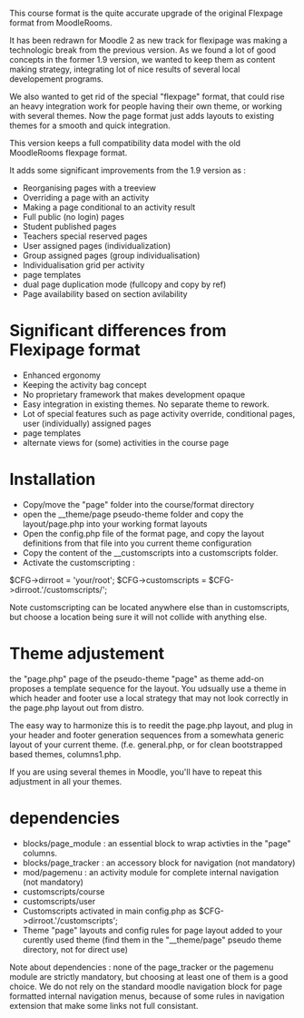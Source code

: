 This course format is the quite accurate upgrade of the original Flexpage format from MoodleRooms. 

It has been redrawn for Moodle 2 as new track for flexipage was making a technologic break from the
previous version. As we found a lot of good concepts in the former 1.9 version, we wanted to keep them
as content making strategy, integrating lot of nice results of several local developement programs.

We also wanted to get rid of the special "flexpage" format, that could rise an heavy integration work
for people having their own theme, or working with several themes. Now the page format just adds layouts
to existing themes for a smooth and quick integration. 

This version keeps a full compatibility data model with the old MoodleRooms flexpage format.

It adds some significant improvements from the 1.9 version as : 

* Reorganising pages with a treeview
* Overriding a page with an activity
* Making a page conditional to an activity result
* Full public (no login) pages
* Student published pages
* Teachers special reserved pages
* User assigned pages (individualization)
* Group assigned pages (group individualisation)
* Individualisation grid per activity
* page templates
* dual page duplication mode (fullcopy and copy by ref)
* Page availability based on section avilability

Significant differences from Flexipage format
=============================================

* Enhanced ergonomy
* Keeping the activity bag concept
* No proprietary framework that makes development opaque
* Easy integration in existing themes. No separate theme to rework.
* Lot of special features such as page activity override, conditional pages, user (individually) assigned pages
* page templates
* alternate views for (some) activities in the course page

Installation
============

* Copy/move the "page" folder into the course/format directory
* open the __theme/page pseudo-theme folder and copy the layout/page.php into your working format layouts
* Open the config.php file of the format page, and copy the layout definitions from that file into you current theme configuration
* Copy the content of the __customscripts into a customscripts folder.
* Activate the customscripting : 

$CFG->dirroot = 'your/root';
$CFG->customscripts = $CFG->dirroot.'/customscripts/';

Note customscripting can be located anywhere else than in customscripts, but choose a location being sure it will not collide 
with anything else.

Theme adjustement
=================
the "page.php" page of the pseudo-theme "page" as theme add-on proposes a template
sequence for the layout. You udsually use a theme in which header and footer use
a local strategy that may not look correctly in the page.php layout out from distro.

The easy way to harmonize this is to reedit the page.php layout, and plug in
your header and footer generation sequences from a somewhata generic layout of your current theme.
(f.e. general.php, or for clean bootstrapped based themes, columns1.php.

If you are using several themes in Moodle, you'll have to repeat this adjustment
in all your themes. 

dependencies
================
- blocks/page_module : an essential block to wrap activties in the "page" columns.
- blocks/page_tracker : an accessory block for navigation (not mandatory)
- mod/pagemenu : an activity module for complete internal navigation (not mandatory)
- customscripts/course
- customscripts/user
- Customscripts activated in main config.php as $CFG->dirroot.'/customscripts';
- Theme "page" layouts and config rules for page layout added to your curently used theme (find them in the "__theme/page" pseudo theme directory, not for direct use)

Note about dependencies : none of the page_tracker or the pagemenu module are strictly mandatory, but choosing at least one of them is a good choice. We do not 
rely on the standard moodle navigation block for page formatted internal navigation menus, because of some rules in navigation extension that make some links
not full consistant. 
